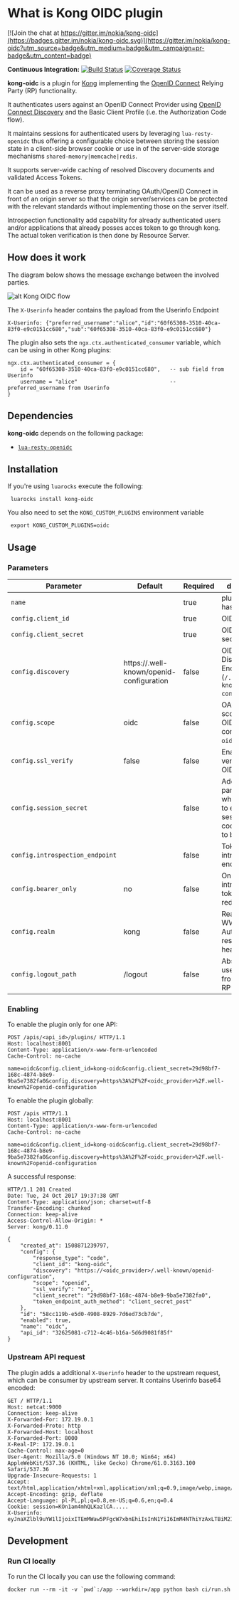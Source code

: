 # What is Kong OIDC plugin

[![Join the chat at https://gitter.im/nokia/kong-oidc](https://badges.gitter.im/nokia/kong-oidc.svg)](https://gitter.im/nokia/kong-oidc?utm_source=badge&utm_medium=badge&utm_campaign=pr-badge&utm_content=badge)

**Continuous Integration:** [![Build Status](https://travis-ci.org/nokia/kong-oidc.svg?branch=master)](https://travis-ci.org/nokia/kong-oidc) 
[![Coverage Status](https://coveralls.io/repos/github/nokia/kong-oidc/badge.svg?branch=master)](https://coveralls.io/github/nokia/kong-oidc?branch=master) <br/>

**kong-oidc** is a plugin for [Kong](https://github.com/Mashape/kong) implementing the
[OpenID Connect](http://openid.net/specs/openid-connect-core-1_0.html) Relying Party (RP) functionality.

It authenticates users against an OpenID Connect Provider using
[OpenID Connect Discovery](http://openid.net/specs/openid-connect-discovery-1_0.html)
and the Basic Client Profile (i.e. the Authorization Code flow).

It maintains sessions for authenticated users by leveraging `lua-resty-openidc` thus offering
a configurable choice between storing the session state in a client-side browser cookie or use
in of the server-side storage mechanisms `shared-memory|memcache|redis`.

It supports server-wide caching of resolved Discovery documents and validated Access Tokens.

It can be used as a reverse proxy terminating OAuth/OpenID Connect in front of an origin server so that
the origin server/services can be protected with the relevant standards without implementing those on
the server itself.

Introspection functionality add capability for already authenticated users and/or applications that
already posses acces token to go through kong. The actual token verification is then done by Resource Server.

## How does it work

The diagram below shows the message exchange between the involved parties.

![alt Kong OIDC flow](https://github.com/Trojan295/kong-oidc/raw/issue-15/docs/kong_oidc_flow.png)

The `X-Userinfo` header contains the payload from the Userinfo Endpoint

```
X-Userinfo: {"preferred_username":"alice","id":"60f65308-3510-40ca-83f0-e9c0151cc680","sub":"60f65308-3510-40ca-83f0-e9c0151cc680"}
```

The plugin also sets the `ngx.ctx.authenticated_consumer` variable, which can be using in other Kong plugins:
```
ngx.ctx.authenticated_consumer = {
    id = "60f65308-3510-40ca-83f0-e9c0151cc680",   -- sub field from Userinfo
    username = "alice"                             -- preferred_username from Userinfo
}
```


## Dependencies

**kong-oidc** depends on the following package:

- [`lua-resty-openidc`](https://github.com/pingidentity/lua-resty-openidc/)


## Installation

If you're using `luarocks` execute the following:

     luarocks install kong-oidc

You also need to set the `KONG_CUSTOM_PLUGINS` environment variable

     export KONG_CUSTOM_PLUGINS=oidc
     
## Usage

### Parameters

| Parameter | Default  | Required | description |
| --- | --- | --- | --- |
| `name` || true | plugin name, has to be `oidc` |
| `config.client_id` || true | OIDC Client ID |
| `config.client_secret` || true | OIDC Client secret |
| `config.discovery` | https://.well-known/openid-configuration | false | OIDC Discovery Endpoint (`/.well-known/openid-configuration`) |
| `config.scope` | oidc | false| OAuth2 Token scope. To use OIDC it has to contains the `oidc` scope |
| `config.ssl_verify` | false | false | Enable SSL verification to OIDC Provider |
| `config.session_secret` | | false | Additional parameter, which is used to encrypt the session cookie. Needs to be random |
| `config.introspection_endpoint` | | false | Token introspection endpoint |
| `config.bearer_only` | no | false | Only introspect tokens without redirecting |
| `config.realm` | kong | false | Realm used in WWW-Authenticate response header |
| `config.logout_path` | /logout | false | Absolute path used to logout from the OIDC RP |

### Enabling

To enable the plugin only for one API:

```
POST /apis/<api_id>/plugins/ HTTP/1.1
Host: localhost:8001
Content-Type: application/x-www-form-urlencoded
Cache-Control: no-cache

name=oidc&config.client_id=kong-oidc&config.client_secret=29d98bf7-168c-4874-b8e9-9ba5e7382fa0&config.discovery=https%3A%2F%2F<oidc_provider>%2F.well-known%2Fopenid-configuration
```

To enable the plugin globally:
```
POST /apis HTTP/1.1
Host: localhost:8001
Content-Type: application/x-www-form-urlencoded
Cache-Control: no-cache

name=oidc&config.client_id=kong-oidc&config.client_secret=29d98bf7-168c-4874-b8e9-9ba5e7382fa0&config.discovery=https%3A%2F%2F<oidc_provider>%2F.well-known%2Fopenid-configuration
```

A successful response:
```
HTTP/1.1 201 Created
Date: Tue, 24 Oct 2017 19:37:38 GMT
Content-Type: application/json; charset=utf-8
Transfer-Encoding: chunked
Connection: keep-alive
Access-Control-Allow-Origin: *
Server: kong/0.11.0

{
    "created_at": 1508871239797,
    "config": {
        "response_type": "code",
        "client_id": "kong-oidc",
        "discovery": "https://<oidc_provider>/.well-known/openid-configuration",
        "scope": "openid",
        "ssl_verify": "no",
        "client_secret": "29d98bf7-168c-4874-b8e9-9ba5e7382fa0",
        "token_endpoint_auth_method": "client_secret_post"
    },
    "id": "58cc119b-e5d0-4908-8929-7d6ed73cb7de",
    "enabled": true,
    "name": "oidc",
    "api_id": "32625081-c712-4c46-b16a-5d6d9081f85f"
}
```

### Upstream API request

The plugin adds a additional `X-Userinfo` header to the upstream request, which can be consumer by upstream server. It contains Userinfo base64 encoded:

```
GET / HTTP/1.1
Host: netcat:9000
Connection: keep-alive
X-Forwarded-For: 172.19.0.1
X-Forwarded-Proto: http
X-Forwarded-Host: localhost
X-Forwarded-Port: 8000
X-Real-IP: 172.19.0.1
Cache-Control: max-age=0
User-Agent: Mozilla/5.0 (Windows NT 10.0; Win64; x64) AppleWebKit/537.36 (KHTML, like Gecko) Chrome/61.0.3163.100 Safari/537.36
Upgrade-Insecure-Requests: 1
Accept: text/html,application/xhtml+xml,application/xml;q=0.9,image/webp,image/apng,*/*;q=0.8
Accept-Encoding: gzip, deflate
Accept-Language: pl-PL,pl;q=0.8,en-US;q=0.6,en;q=0.4
Cookie: session=KOn1am4mhQLKazlCA.....
X-Userinfo: eyJnaXZlbl9uYW1lIjoixITEmMWaw5PFgcW7xbnEhiIsInN1YiI6ImM4NThiYzAxLTBiM2ItNDQzNy1hMGVlLWE1ZTY0ODkwMDE5ZCIsInByZWZlcnJlZF91c2VybmFtZSI6ImFkbWluIiwibmFtZSI6IsSExJjFmsOTxYHFu8W5xIYiLCJ1c2VybmFtZSI6ImFkbWluIiwiaWQiOiJjODU4YmMwMS0wYjNiLTQ0MzctYTBlZS1hNWU2NDg5MDAxOWQifQ==
```


## Development

### Run CI locally

To run the CI locally you can use the following command:

```
docker run --rm -it -v `pwd`:/app --workdir=/app python bash ci/run.sh
```
